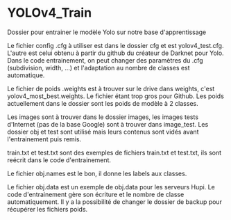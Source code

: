 # YOLOv4_Train
Dossier pour entrainer le modèle Yolo sur notre base d'apprentissage

Le fichier config .cfg à utiliser est dans le dossier cfg et est yolov4_test.cfg. L'autre est celui obtenu à partir du github du créateur de Darknet pour Yolo.
Dans le code entrainement, on peut changer des paramètres du .cfg (subdivision, width, ...) et l'adaptation au nombre de classes est automatique.

Le fichier de poids .weights est à trouver sur le drive dans weights, c'est yolov4_most_best.weights. Le fichier étant trop gros pour Github.
Les poids actuellement dans le dossier sont les poids de modèle à 2 classes.

Les images sont à trouver dans le dossier images, les images tests d'Internet (pas de la base Google) sont à trouver dans image_test.
Les dossier obj et test sont utilisé mais leurs contenus sont vidés avant l'entrainement puis remis.

train.txt et test.txt sont des exemples de fichiers train.txt et test.txt, ils sont reécrit dans le code d'entrainement.

Le fichier obj.names est le bon, il donne les labels aux classes.

Le fichier obj.data est un exemple de obj.data pour les serveurs Hupi. Le code d'entrainement gère son écriture et le nombre de classe automatiquement.
Il y a la possibilité de changer le dossier de backup pour récupérer les fichiers poids.
